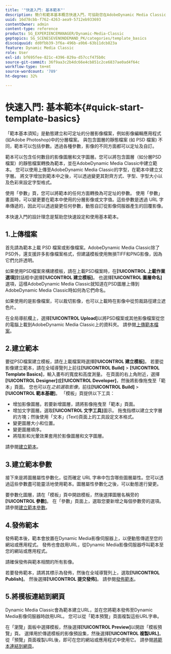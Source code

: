 ```yaml
---
title: '"快速入門: 基本範本"'
description: 簡介和範本基本概念快速入門，可協助您在AdobeDynamic Media Classic中快速上手並執行。
uuid: 16d78cbb-f762-4263-aea9-5712eb933693
contentOwner: admin
content-type: reference
products: SG_EXPERIENCEMANAGER/Dynamic-Media-Classic
geptopics: SG_SCENESEVENONDEMAND_PK/categories/template_basics
discoiquuid: dd0fbb39-3f6a-496b-a9b6-63b11dcb823a
feature: Dynamic Media Classic
role: User
exl-id: bf695fee-821c-4396-829a-d57ccf475b0c
source-git-commit: 36f9aa3c2b4dc66e4cb851c2ce6837ae0ad4f64c
workflow-type: tm+mt
source-wordcount: '789'
ht-degree: 32%

---
```


# 快速入門: 基本範本{#quick-start-template-basics}

「範本基本須知」是動態建立和可定址的分層影像檔案，例如影像編輯應用程式(如Adobe Photoshop)中的分層檔案。 與包含圖層的靜態檔案 (如 PSD 檔案) 不同，範本可以包括參數。透過各種參數，影像的不同方面都可以定址及自訂。

範本可以包含任何數目的影像圖層和文字圖層。您可以將包含圖層（如分層PSD檔案）的靜態檔案轉換為範本，並在AdobeDynamic Media Classic中建立範本。 您可以使用上傳至AdobeDynamic Media Classic的字型，在範本中建立文字層。 將文字增加到範本中之後，可以透過變更其對齊方式、字型、字型大小以及色彩來設定字型格式。

使用「參數」頁，您可以將範本的任何方面轉換為可定址的參數。 使用「參數」畫面時，可以變更要在範本中使用的分層影像或文字值。這些參數是透過 URL 字串傳遞的，因此可以透過變更任何參數，動態自訂從影像伺服器產生的回覆影像。

本快速入門的設計理念是幫助您快速設定和使用基本範本。

## 1.上傳檔案

首先請為範本上載 PSD 檔案或影像檔案。AdobeDynamic Media Classic除了PSD外，還支援許多影像檔案格式，但建議模板使用無損TIFF和PNG影像，因為它們允許透明。

如果使用PSD檔案來構建模板，請在上載PSD檔案時，在&#x200B;**[!UICONTROL 上載作業選項]**&#x200B;對話框中選擇&#x200B;**[!UICONTROL 建立模板]**。 也選擇&#x200B;**[!UICONTROL 圖層命名]**&#x200B;選項，這樣AdobeDynamic Media Classic就知道在PSD圖層上傳到AdobeDynamic Media Classic時如何為它們命名。

如果使用的是影像檔案，可以裁切影像，也可以上載時在影像中從剪裁路徑建立遮色片。

在全局導航欄上，選擇&#x200B;**[!UICONTROL Upload]**&#x200B;以將PSD檔案或其他影像檔案從您的電腦上載到AdobeDynamic Media Classic上的資料夾。 請參閱[上傳範本檔案](uploading-template-files.md#uploading_template_files)。

## 2.建立範本

要從PSD檔案建立模板，請在上載檔案時選擇&#x200B;**[!UICONTROL 建立模板]**。 若要從影像建立範本，請在全域導覽列上前往&#x200B;**[!UICONTROL Build]** > **[!UICONTROL Template Basics]**，輸入畫布的寬度和高度測量。 在頁面的右上角附近，選擇&#x200B;**[!UICONTROL Designer]**&#x200B;或&#x200B;**[!UICONTROL Developer]**，然後將影像拖曳至「範本」頁面。 您也可以在&#x200B;*之前選取影像*，前往&#x200B;**[!UICONTROL Build]** > **[!UICONTROL 範本基礎]**。 「模板」頁提供以下工具：

* 增加影像圖層。若要新增圖層，請將影像拖曳至「範本」頁面。
* 增加文字圖層。選取&#x200B;**[!UICONTROL 文字工具]**&#x200B;圖示。 拖曳指標以建立文字層的方塊；然後使用「文本」(Text)頁面上的工具設定文本格式。
* 變更圖層大小和位置。
* 變更圖層順序。
* 將陰影和光暈效果套用於影像圖層和文字圖層。

請參閱[建立範本](creating-template.md#creating_a_template)。

## 3.建立範本參數

接下來是將圖層屬性參數化，從而確定 URL 字串中包含哪些圖層屬性。您可以透過這些參數盡可能靈活地使用範本。圖層屬性參數化之後，可以動態進行變更。

要參數化圖層，請在「模板」頁中開啟模板，然後選擇圖層名稱旁的&#x200B;**[!UICONTROL 參數]**。 在「參數」頁面上，選取您要新增之每個參數旁的選項。 請參閱[建立範本參數](creating-template-parameters.md#creating_template_parameters)。

## 4.發佈範本

發佈範本後，範本會放置在Dynamic Media影像伺服器上，以便動態傳遞至您的網站或應用程式。 發佈也會啟用URL，從Dynamic Media影像伺服器呼叫範本至您的網站或應用程式。

請確保發佈與範本相關的所有影像。

若要發佈範本，請將其標示為發佈，然後在全域導覽列上，選取&#x200B;**[!UICONTROL Publish]**。 然後選擇&#x200B;**[!UICONTROL 提交發佈]**。 請參閱[發佈範本](publishing-templates.md#publishing_templates)。

## 5.將模板連結到網頁

Dynamic Media Classic會為範本建立URL，並在您將範本發佈至Dynamic Media影像伺服器時啟用URL。 您可以從「範本預覽」頁面複製這些URL字串。

在「瀏覽」面板中選擇模板，然後選擇&#x200B;**[!UICONTROL Preview]**&#x200B;以開啟「模板預覽」頁。 選擇用於傳遞模板的影像預設集，然後選擇&#x200B;**[!UICONTROL 複製URL]**。 從「預覽」頁面複製URL後，即可在您的網站或應用程式中使用它。 請參閱[將範本連結到網頁](linking-template-web-page.md#linking_a_template_to_a_web_page)。
